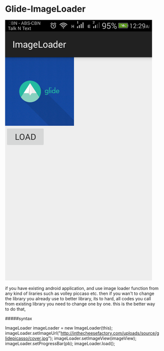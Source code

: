 # Glide-ImageLoader
![alt tag](https://github.com/francojohnc/Glide-ImageLoader/blob/master/Screenshot_2016-02-19-00-29-07.png)

if you have existing android application, and use image loader function from any kind of liraries such as volley piccaso etc.
then if you wan't to change the library you already use to better library, its to hard, all codes you call from existing library you need to change one by one.
this is the better way to do that, 

#####syntax

ImageLoader imageLoader = new ImageLoader(this);
 imageLoader.setImageUrl("http://inthecheesefactory.com/uploads/source/glidepicasso/cover.jpg");
 imageLoader.setImageView(imageView);
 imageLoader.setProgressBar(pb);
 imageLoader.load();
